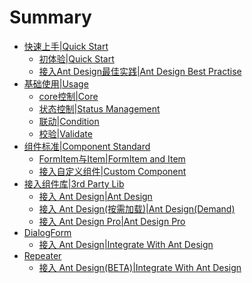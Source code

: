 # Summary

* [快速上手|Quick Start]()
   * [初体验|Quick Start](docs/easy/easy.md)
   * [接入Ant Design最佳实践|Ant Design Best Practise](docs/easy/best-practise-antd.md)
* [基础使用|Usage]()
   * [core控制|Core](docs/basic/core.md)
   * [状态控制|Status Management](docs/basic/status.md)
   * [联动|Condition](docs/basic/relation.md)
   * [校验|Validate](docs/basic/validation.md)
* [组件标准|Component Standard]()
   * [FormItem与Item|FormItem and Item](docs/component/item.md)
   * [接入自定义组件|Custom Component](docs/component/custom.md)
* [接入组件库|3rd Party Lib]()
   * [接入 Ant Design|Ant Design](docs/advanced/antd.md)
   * [接入 Ant Design(按需加载)|Ant Design(Demand)](docs/advanced/antd-demand.md)
   * [接入 Ant Design Pro|Ant Design Pro](docs/advanced/antd-pro-demand.md)
* [DialogForm]()
   * [接入 Ant Design|Integrate With Ant Design](docs/dialog/antd.md)
* [Repeater]()
   * [接入 Ant Design(BETA)|Integrate With Ant Design](docs/repeater/antd.md)
